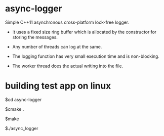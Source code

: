 # async-logger
Simple C++11 asynchronous cross-platform lock-free logger.

 - It uses a fixed size ring buffer which is allocated by the constructor for storing the messages.
 
 - Any number of threads can log at the same.
 
 - The logging function has very small execution time and is non-blocking.
 
 - The worker thread does the actual writing into the file.

# building test app on linux

$cd async-logger

$cmake .

$make

$./async_logger

